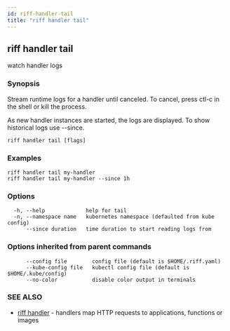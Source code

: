 ```yaml
---
id: riff-handler-tail
title: "riff handler tail"
---
```

## riff handler tail

watch handler logs

### Synopsis

Stream runtime logs for a handler until canceled. To cancel, press ctl-c in the
shell or kill the process.

As new handler instances are started, the logs are displayed. To show historical logs use
--since.

```
riff handler tail [flags]
```

### Examples

```
riff handler tail my-handler
riff handler tail my-handler --since 1h
```

### Options

```
  -h, --help             help for tail
  -n, --namespace name   kubernetes namespace (defaulted from kube config)
      --since duration   time duration to start reading logs from
```

### Options inherited from parent commands

```
      --config file        config file (default is $HOME/.riff.yaml)
      --kube-config file   kubectl config file (default is $HOME/.kube/config)
      --no-color           disable color output in terminals
```

### SEE ALSO

* [riff handler](riff_handler.md)	 - handlers map HTTP requests to applications, functions or images

